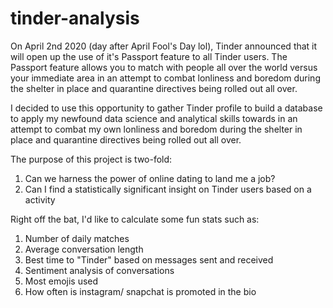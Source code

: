 # tinder-analysis

On April 2nd 2020 (day after April Fool's Day lol), Tinder announced that it will open up the use of it's Passport feature to all Tinder users. The Passport feature allows you to match with people all over the world versus your immediate area in an attempt to combat lonliness and boredom during the shelter in place and quarantine directives being rolled out all over.

I decided to use this opportunity to gather Tinder profile to build a database to apply my newfound data science and analytical skills towards in an attempt to combat my own lonliness and boredom during the shelter in place and quarantine directives being rolled out all over.

The purpose of this project is two-fold:

1. Can we harness the power of online dating to land me a job?
2. Can I find a statistically significant insight on Tinder users based on a activity

Right off the bat, I'd like to calculate some fun stats such as:

1. Number of daily matches
2. Average conversation length 
3. Best time to "Tinder" based on messages sent and received 
4. Sentiment analysis of conversations
5. Most emojis used
6. How often is instagram/ snapchat is promoted in the bio
